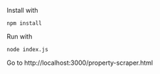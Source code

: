 Install with

```
npm install
```

Run with

```
node index.js
```

Go to http://localhost:3000/property-scraper.html
